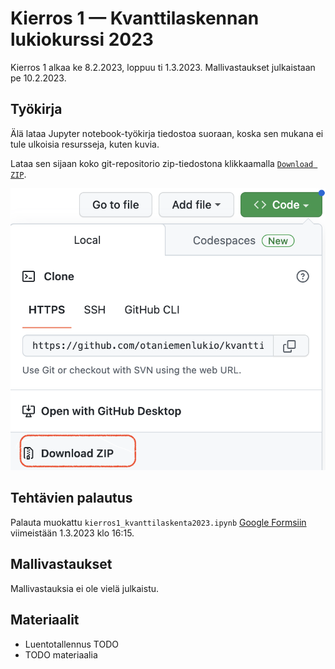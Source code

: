 # Kierros 1 — Kvanttilaskennan lukiokurssi 2023

Kierros 1 alkaa ke 8.2.2023, loppuu ti 1.3.2023.
Mallivastaukset julkaistaan pe 10.2.2023.

## Työkirja

Älä lataa Jupyter notebook-työkirja tiedostoa suoraan, koska sen mukana ei tule ulkoisia resursseja, kuten kuvia.

Lataa sen sijaan koko git-repositorio zip-tiedostona klikkaamalla [`Download ZIP`](https://github.com/otaniemenlukio/kvanttilaskenta-kierros1/archive/refs/heads/main.zip).

![Download ZIP](./images/ohje_github.png)

## Tehtävien palautus

Palauta muokattu `kierros1_kvanttilaskenta2023.ipynb` [Google Formsiin](TODO) viimeistään 1.3.2023 klo 16:15.

## Mallivastaukset

Mallivastauksia ei ole vielä julkaistu.

## Materiaalit

- Luentotallennus TODO
- TODO materiaalia
